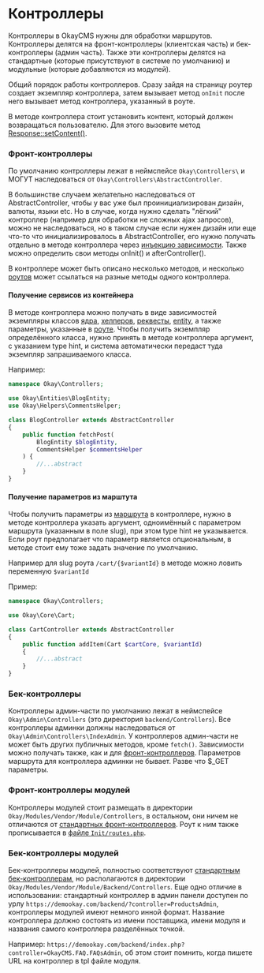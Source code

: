# Контроллеры

Контроллеры в OkayCMS нужны для обработки маршрутов.
Контроллеры делятся на фронт-контроллеры (клиентская часть) и бек-контроллеры (админ часть).
Также эти контроллеры делятся на стандартные (которые присутствуют в системе по умолчанию) и модульные (которые
добавляются из модулей).

Общий порядок работы контроллеров. 
Сразу зайдя на страницу роутер создает экземпляр контроллера, затем вызывает
метод `onInit` после него вызывает метод контроллера, указанный в роуте.

В методе контроллера стоит установить контент, который должен возвращаться пользователю. Для этого вызовите метод
[Response::setContent()](./core/Response.md#setContent).

### Фронт-контроллеры <a name="frontControllers"></a>

По умолчанию контроллеры лежат в неймспейсе `Okay\Controllers\` и МОГУТ наследоваться от 
`Okay\Controllers\AbstractController`.

В большинстве случаем желательно наследоваться от AbstractController, чтобы у вас уже был проинициализирован дизайн,
валюты, языки etc. 
Но в случае, когда нужно сделать "лёгкий" контроллер (например для обработки не сложных ajax запросов), можно
не наследоваться, но в таком случае если нужен дизайн или еще что-то что инициализировалось в AbstractController,
его нужно получать отдельно в методе контроллера через [инъекцию зависимости](./di_container.md#GetService).
Также можно определить свои методы onInit() и afterController().

В контроллере может быть описано несколько методов, и несколько [роутов](./routes.md) может ссылаться на разные 
методы одного контроллера.

#### Получение сервисов из контейнера <a name="DIVars"></a>

В методе контроллера можно получать в виде зависимостей экземпляры классов [ядра](./core/README.md), [хелперов](./helpers.md),
[реквесты](./requests.md), [entity](./entities.md), а также параметры, указанные в [роуте](./routes.md). 
Чтобы получить экземпляр определённого класса, нужно принять в методе контроллера аргумент, с указанием type hint,
и система автоматически передаст туда экземпляр запрашиваемого класса.

Например:
```php
namespace Okay\Controllers;

use Okay\Entities\BlogEntity;
use Okay\Helpers\CommentsHelper;

class BlogController extends AbstractController
{
    public function fetchPost(
        BlogEntity $blogEntity,
        CommentsHelper $commentsHelper
    ) {
        //...abstract
    }
}
```

#### Получение параметров из марштута <a name="routeVars"></a>

Чтобы получить параметры из [маршрута](./routes.md) в контроллере, нужно в методе контроллера указать аргумент,
одноимённый с параметром маршрута (указанным в поле slug), при этом type hint не указывается.
Если роут предполагает что параметр является опциональным, в методе стоит ему тоже задать значение по умолчанию.

Например для slug роута `/cart/{$variantId}` в методе можно ловить переменную `$variantId`

Пример:
```php
namespace Okay\Controllers;

use Okay\Core\Cart;

class CartController extends AbstractController
{
    public function addItem(Cart $cartCore, $variantId)
    {
        //...abstract
    }
}
```

### Бек-контроллеры <a name="backendControllers"></a>

Контроллеры админ-части по умолчанию лежат в неймспейсе `Okay\Admin\Controllers` (это директория `backend/Controllers`).
Все контроллеры админки должны наследоваться от `Okay\Admin\Controllers\IndexAdmin`.
У контроллеров админ-части не может быть других публичных методов, кроме `fetch()`.
Зависимости можно получать также, как и для [фронт-контроллеров](#DIVars). Параметров маршрута для контроллера админки
не бывает. Разве что $_GET параметры.

### Фронт-контроллеры модулей

Контроллеры модулей стоит размещать в директории `Okay/Modules/Vendor/Module/Controllers`, в остальном, они ничем не
отличаются от [стандартных фронт-контроллеров](#frontControllers). Роут к ним также прописывается в [файле 
`Init/routes.php`](./modules/README.md#configuratinFiles).

### Бек-контроллеры модулей <a name="backendControllersModules"></a>

Бек-контроллеры модулей, полностью соответствуют [стандартным бек-контроллерам](#backendControllers), но располагаются
в директории `Okay/Modules/Vendor/Module/Backend/Controllers`.
Еще одно отличие в использовании: стандартный контроллер в админ панели доступен по урлу 
`https://demookay.com/backend/?controller=ProductsAdmin`, контроллеры модулей имеют немного инной формат.
Название контроллера должно состоять из имени поставщика, имени модуля и названия самого контроллера разделённых точкой.

Например: `https://demookay.com/backend/index.php?controller=OkayCMS.FAQ.FAQsAdmin`, об этом стоит помнить, когда пишете
URL на контроллер в tpl файле модуля.
